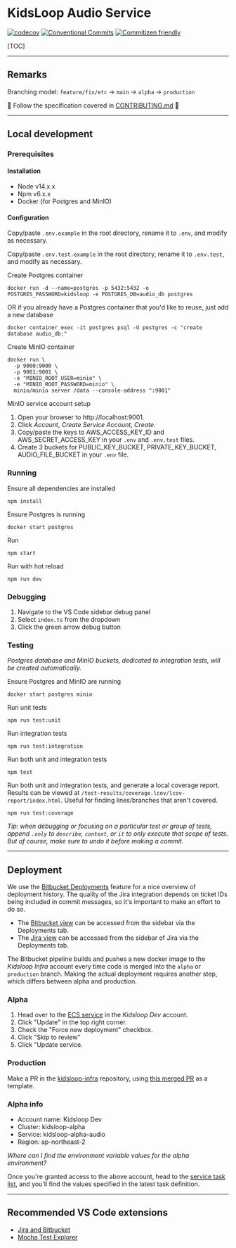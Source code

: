 # KidsLoop Audio Service

[![codecov](https://codecov.io/bb/calmisland/kidsloop-audio-service/branch/master/graph/badge.svg?token=6DVLZB3HSY)](https://codecov.io/bb/calmisland/kidsloop-audio-service) [![Conventional Commits](https://img.shields.io/badge/Conventional%20Commits-1.0.0-yellow.svg)](https://conventionalcommits.org) [![Commitizen friendly](https://img.shields.io/badge/commitizen-friendly-brightgreen.svg)](http://commitizen.github.io/cz-cli/)

[TOC]

---

## Remarks

Branching model: `feature/fix/etc` -> `main` -> `alpha` -> `production`

📢 Follow the specification covered in [CONTRIBUTING.md](CONTRIBUTING.md) 📢

---

## Local development

### Prerequisites

#### Installation

- Node v14.x.x
- Npm v6.x.x
- Docker (for Postgres and MinIO)

#### Configuration

Copy/paste `.env.example` in the root directory, rename it to `.env`, and modify as necessary.

Copy/paste `.env.test.example` in the root directory, rename it to `.env.test`, and modify as necessary.

Create Postgres container

```
docker run -d --name=postgres -p 5432:5432 -e POSTGRES_PASSWORD=kidsloop -e POSTGRES_DB=audio_db postgres
```

OR if you already have a Postgres container that you'd like to reuse, just add a new database

```
docker container exec -it postgres psql -U postgres -c "create database audio_db;"
```

Create MinIO container

```
docker run \
  -p 9000:9000 \
  -p 9001:9001 \
  -e "MINIO_ROOT_USER=minio" \
  -e "MINIO_ROOT_PASSWORD=minio" \
  minio/minio server /data --console-address ":9001"
```

MinIO service account setup

1. Open your browser to http://localhost:9001.
2. Click _Account_, _Create Service Account_, _Create_.
3. Copy/paste the keys to AWS_ACCESS_KEY_ID and AWS_SECRET_ACCESS_KEY in your `.env` and `.env.test` files.
4. Create 3 buckets for PUBLIC_KEY_BUCKET, PRIVATE_KEY_BUCKET, AUDIO_FILE_BUCKET in your `.env` file.

### Running

Ensure all dependencies are installed

```
npm install
```

Ensure Postgres is running

```
docker start postgres
```

Run

```
npm start
```

Run with hot reload

```
npm run dev
```

### Debugging

1. Navigate to the VS Code sidebar debug panel
2. Select `index.ts` from the dropdown
3. Click the green arrow debug button

### Testing

_Postgres database and MinIO buckets, dedicated to integration tests, will be created automatically._

Ensure Postgres and MinIO are running

```
docker start postgres minio
```

Run unit tests

```
npm run test:unit
```

Run integration tests

```
npm run test:integration
```

Run both unit and integration tests

```
npm test
```

Run both unit and integration tests, and generate a local coverage report. Results can be viewed at `/test-results/coverage.lcov/lcov-report/index.html`. Useful for finding lines/branches that aren't covered.

```
npm run test:coverage
```

_Tip: when debugging or focusing on a particular test or group of tests, append `.only` to `describe`, `context`, or `it` to only execute that scope of tests. But of course, make sure to undo it before making a commit._

---

## Deployment

We use the [Bitbucket Deployments](https://bitbucket.org/blog/introducing-bitbucket-deployments) feature for a nice overview of deployment history. The quality of the Jira integration depends on ticket IDs being included in commit messages, so it's important to make an effort to do so.

- The [Bitbucket view](https://bitbucket.org/calmisland/kidsloop-audio-service/addon/pipelines/deployments) can be accessed from the sidebar via the Deployments tab.
- The [Jira view](https://calmisland.atlassian.net/jira/software/c/projects/DAS/deployments?startDate=-3m&endDate=now) can be accessed from the sidebar of Jira via the Deployments tab.

The Bitbucket pipeline builds and pushes a new docker image to the _Kidsloop Infra_ account every time code is merged into the `alpha` or `production` branch. Making the actual deployment requires another step, which differs between alpha and production.

### Alpha

1. Head over to the [ECS service](https://ap-northeast-2.console.aws.amazon.com/ecs/home?region=ap-northeast-2#/clusters/kidsloop-alpha/services/kidsloop-alpha-audio/details) in the _Kidsloop Dev_ account.
2. Click "Update" in the top right corner.
3. Check the "Force new deployment" checkbox.
4. Click "Skip to review"
5. Click "Update service.

### Production

Make a PR in the [kidsloop-infra](https://bitbucket.org/calmisland/kidsloop-infra/src/main/) repository, using [this merged PR](https://bitbucket.org/calmisland/kidsloop-infra/pull-requests/148) as a template.

### Alpha info

- Account name: Kidsloop Dev
- Cluster: kidsloop-alpha
- Service: kidsloop-alpha-audio
- Region: ap-northeast-2

_Where can I find the environment variable values for the alpha environment?_

Once you're granted access to the above account, head to the [service task list](https://ap-northeast-2.console.aws.amazon.com/ecs/home?region=ap-northeast-2#/clusters/kidsloop-alpha/services/kidsloop-alpha-audio/tasks), and you'll find the values specified in the latest task definition.

---

## Recommended VS Code extensions

- [Jira and Bitbucket](https://marketplace.visualstudio.com/items?itemName=Atlassian.atlascode)
- [Mocha Test Explorer](https://marketplace.visualstudio.com/items?itemName=hbenl.vscode-mocha-test-adapter)
